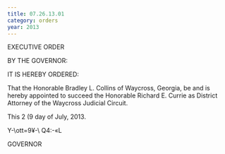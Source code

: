 ```yaml
---
title: 07.26.13.01
category: orders
year: 2013
---
```

 

EXECUTIVE ORDER

BY THE GOVERNOR:

IT IS HEREBY ORDERED:

That the Honorable Bradley L. Collins of Waycross, Georgia,
be and is hereby appointed to succeed the Honorable
Richard E. Currie as District Attorney of the Waycross
Judicial Circuit.

This 2 (9 day of July, 2013.

Y-\ott=9¥-\ Q4:-«L

GOVERNOR

